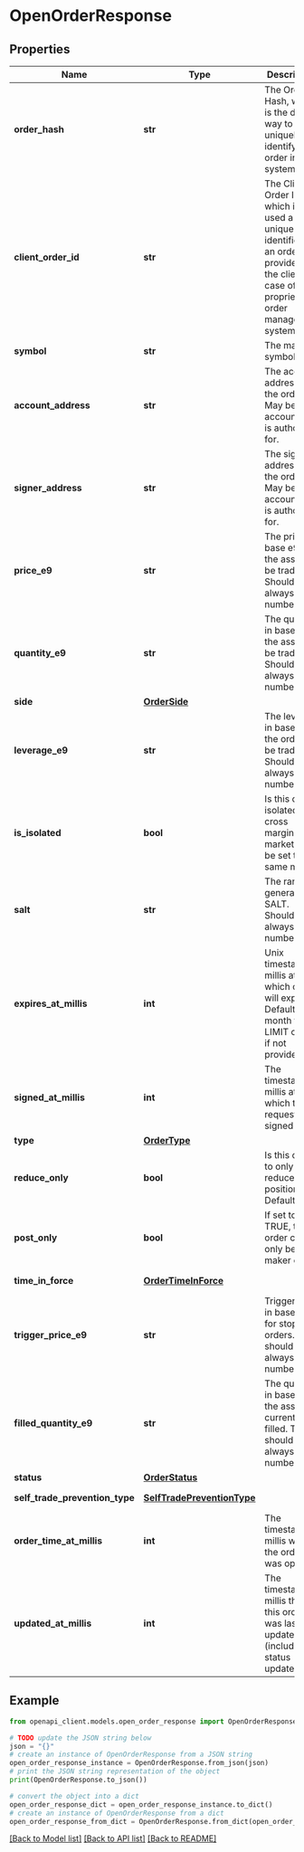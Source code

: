 # OpenOrderResponse


## Properties

Name | Type | Description | Notes
------------ | ------------- | ------------- | -------------
**order_hash** | **str** | The Order Hash, which is the default way to uniquely identify an order in the system | 
**client_order_id** | **str** | The Client Order ID, which is used a unique identifier for an order, provided by the client, in case of proprietary order management systems | [optional] 
**symbol** | **str** | The market symbol | 
**account_address** | **str** | The account address of the order. May be an account user is authorized for. | 
**signer_address** | **str** | The signer address of the order. May be an account user is authorized for. | 
**price_e9** | **str** | The price in base e9 of the asset to be traded. Should always be a number | 
**quantity_e9** | **str** | The quantity in base e9 of the asset to be traded. Should always be a number | 
**side** | [**OrderSide**](OrderSide.md) |  | 
**leverage_e9** | **str** | The leverage in base e9  of the order to be traded. Should always be a number | 
**is_isolated** | **bool** | Is this order isolated or cross margin. Note market must be set to the same mode. | [default to False]
**salt** | **str** | The random generated SALT. Should always be a number | 
**expires_at_millis** | **int** | Unix timestamp in millis at which order will expire. Defaults to 1 month for LIMIT orders if not provided | 
**signed_at_millis** | **int** | The timestamp in millis at which the request was signed | 
**type** | [**OrderType**](OrderType.md) |  | 
**reduce_only** | **bool** | Is this order to only reduce a position? Default false | [default to False]
**post_only** | **bool** | If set to TRUE, the order can only be a maker order | [default to False]
**time_in_force** | [**OrderTimeInForce**](OrderTimeInForce.md) |  | [default to OrderTimeInForce.GTT]
**trigger_price_e9** | **str** | Trigger price in base e9 for stop orders. This should always be a number | [optional] 
**filled_quantity_e9** | **str** | The quantity in base e9 of the asset currently filled. This should always be a number | 
**status** | [**OrderStatus**](OrderStatus.md) |  | 
**self_trade_prevention_type** | [**SelfTradePreventionType**](SelfTradePreventionType.md) |  | [default to SelfTradePreventionType.MAKER]
**order_time_at_millis** | **int** | The timestamp in millis when the order was opened | 
**updated_at_millis** | **int** | The timestamp in millis that this order was last updated (including status updates) | 

## Example

```python
from openapi_client.models.open_order_response import OpenOrderResponse

# TODO update the JSON string below
json = "{}"
# create an instance of OpenOrderResponse from a JSON string
open_order_response_instance = OpenOrderResponse.from_json(json)
# print the JSON string representation of the object
print(OpenOrderResponse.to_json())

# convert the object into a dict
open_order_response_dict = open_order_response_instance.to_dict()
# create an instance of OpenOrderResponse from a dict
open_order_response_from_dict = OpenOrderResponse.from_dict(open_order_response_dict)
```
[[Back to Model list]](../README.md#documentation-for-models) [[Back to API list]](../README.md#documentation-for-api-endpoints) [[Back to README]](../README.md)


